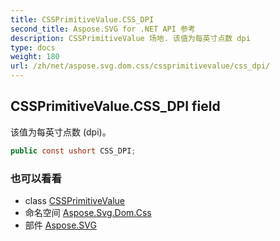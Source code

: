 ```yaml
---
title: CSSPrimitiveValue.CSS_DPI
second_title: Aspose.SVG for .NET API 参考
description: CSSPrimitiveValue 场地. 该值为每英寸点数 dpi
type: docs
weight: 180
url: /zh/net/aspose.svg.dom.css/cssprimitivevalue/css_dpi/
---
```

## CSSPrimitiveValue.CSS_DPI field

该值为每英寸点数 (dpi)。

```csharp
public const ushort CSS_DPI;
```

### 也可以看看

* class [CSSPrimitiveValue](../)
* 命名空间 [Aspose.Svg.Dom.Css](../../cssprimitivevalue/)
* 部件 [Aspose.SVG](../../../)


